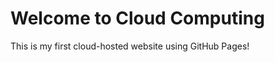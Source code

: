 <!DOCTYPE html>
<html>
<head>
    <title>My Cloud Website</title>
</head>
<body>
    <h1>Welcome to Cloud Computing</h1>
    <p>This is my first cloud-hosted website using GitHub Pages!</p>
</body>
</html>

